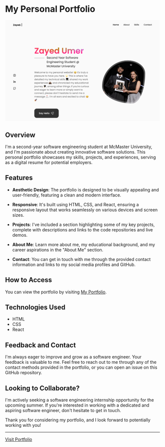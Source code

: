 # My Personal Portfolio

![Portfolio Preview](src/assets/work1.jpg)

## Overview

I'm a second-year software engineering student at McMaster University, and I'm passionate about creating innovative software solutions. This personal portfolio showcases my skills, projects, and experiences, serving as a digital resume for potential employers.

## Features

- **Aesthetic Design**: The portfolio is designed to be visually appealing and user-friendly, featuring a clean and modern interface.

- **Responsive**: It's built using HTML, CSS, and React, ensuring a responsive layout that works seamlessly on various devices and screen sizes.

- **Projects**: I've included a section highlighting some of my key projects, complete with descriptions and links to the code repositories and live demos.

- **About Me**: Learn more about me, my educational background, and my career aspirations in the "About Me" section.

- **Contact**: You can get in touch with me through the provided contact information and links to my social media profiles and GitHub.

## How to Access

You can view the portfolio by visiting [My Portfolio](https://zayedu.github.io).

## Technologies Used

- HTML
- CSS
- React

## Feedback and Contact

I'm always eager to improve and grow as a software engineer. Your feedback is valuable to me. Feel free to reach out to me through any of the contact methods provided in the portfolio, or you can open an issue on this GitHub repository.

## Looking to Collaborate?

I'm actively seeking a software engineering internship opportunity for the upcoming summer. If you're interested in working with a dedicated and aspiring software engineer, don't hesitate to get in touch.

Thank you for considering my portfolio, and I look forward to potentially working with you!

---

[Visit Portfolio](https://notzayed.me)
